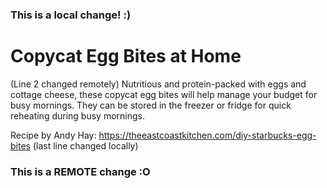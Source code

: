 ### This is a local change! :)
# Copycat Egg Bites at Home
(Line 2 changed remotely)
Nutritious and protein-packed with eggs and cottage cheese, these copycat egg bites will help manage your budget for busy mornings. They can be stored in the freezer or fridge for quick reheating during busy mornings.

Recipe by Andy Hay: https://theeastcoastkitchen.com/diy-starbucks-egg-bites
(last line changed locally)
### This is a REMOTE change :O
